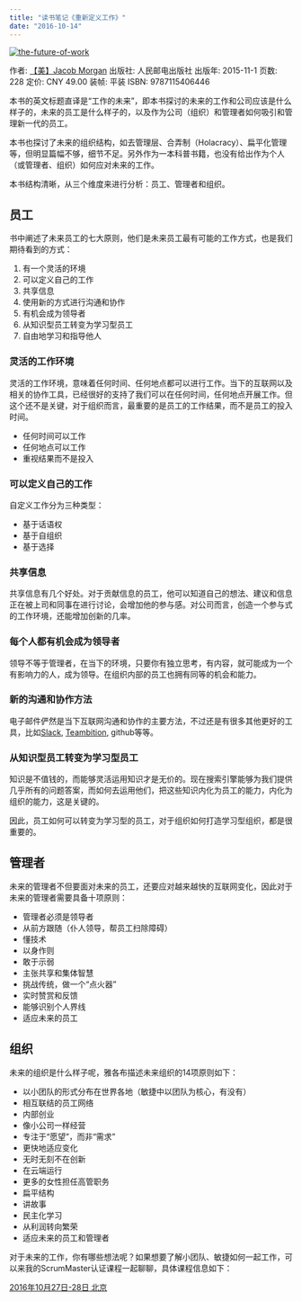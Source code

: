 ```yaml
---
title: "读书笔记《重新定义工作》"
date: "2016-10-14"
---
```


[![the-future-of-work](/wp-content/uploads/2016/10/download.jpeg)](http://bobjiang.com/reading-the-future-of-work/download/#main)

作者: [【美】Jacob Morgan](https://book.douban.com/search/Jacob%20Morgan) 出版社: 人民邮电出版社 出版年: 2015-11-1 页数: 228 定价: CNY 49.00 装帧: 平装 ISBN: 9787115406446

本书的英文标题直译是“工作的未来”，即本书探讨的未来的工作和公司应该是什么样子的，未来的员工是什么样子的，以及作为公司（组织）和管理者如何吸引和管理新一代的员工。

本书也探讨了未来的组织结构，如去管理层、合弄制（Holacracy）、扁平化管理等，但明显篇幅不够，细节不足。另外作为一本科普书籍，也没有给出作为个人（或管理者、组织）如何应对未来的工作。

本书结构清晰，从三个维度来进行分析：员工、管理者和组织。

## 员工

书中阐述了未来员工的七大原则，他们是未来员工最有可能的工作方式，也是我们期待看到的方式：

1. 有一个灵活的环境
2. 可以定义自己的工作
3. 共享信息
4. 使用新的方式进行沟通和协作
5. 有机会成为领导者
6. 从知识型员工转变为学习型员工
7. 自由地学习和指导他人

### 灵活的工作环境

灵活的工作环境，意味着任何时间、任何地点都可以进行工作。当下的互联网以及相关的协作工具，已经很好的支持了我们可以在任何时间，任何地点开展工作。但这个还不是关键，对于组织而言，最重要的是员工的工作结果，而不是员工的投入时间。

- 任何时间可以工作
- 任何地点可以工作
- 重视结果而不是投入

### 可以定义自己的工作

自定义工作分为三种类型：

- 基于话语权
- 基于自组织
- 基于选择

### 共享信息

共享信息有几个好处。对于贡献信息的员工，他可以知道自己的想法、建议和信息正在被上司和同事在进行讨论，会增加他的参与感。对公司而言，创造一个参与式的工作环境，还能增加创新的几率。

### 每个人都有机会成为领导者

领导不等于管理者，在当下的环境，只要你有独立思考，有内容，就可能成为一个有影响力的人，成为领导。在组织内部的员工也拥有同等的机会和能力。

### 新的沟通和协作方法

电子邮件俨然是当下互联网沟通和协作的主要方法，不过还是有很多其他更好的工具，比如[Slack](http://slack.com), [Teambition](http://www.teambition.com), github等等。

### 从知识型员工转变为学习型员工

知识是不值钱的，而能够灵活运用知识才是无价的。现在搜索引擎能够为我们提供几乎所有的问题答案，而如何去运用他们，把这些知识内化为员工的能力，内化为组织的能力，这是关键的。

因此，员工如何可以转变为学习型的员工，对于组织如何打造学习型组织，都是很重要的。

## 管理者

未来的管理者不但要面对未来的员工，还要应对越来越快的互联网变化，因此对于未来的管理者需要具备十项原则：

- 管理者必须是领导者
- 从前方跟随（仆人领导，帮员工扫除障碍）
- 懂技术
- 以身作则
- 敢于示弱
- 主张共享和集体智慧
- 挑战传统，做一个“点火器”
- 实时赞赏和反馈
- 能够识别个人界线
- 适应未来的员工

## 组织

未来的组织是什么样子呢，雅各布描述未来组织的14项原则如下：

- 以小团队的形式分布在世界各地（敏捷中以团队为核心，有没有）
- 相互联结的员工网络
- 内部创业
- 像小公司一样经营
- 专注于“愿望”，而非“需求”
- 更快地适应变化
- 无时无刻不在创新
- 在云端运行
- 更多的女性担任高管职务
- 扁平结构
- 讲故事
- 民主化学习
- 从利润转向繁荣
- 适应未来的员工和管理者

对于未来的工作，你有哪些想法呢？如果想要了解小团队、敏捷如何一起工作，可以来我的ScrumMaster认证课程一起聊聊，具体课程信息如下：

[2016年10月27日-28日 北京](http://yihuode.io/activities/357)
